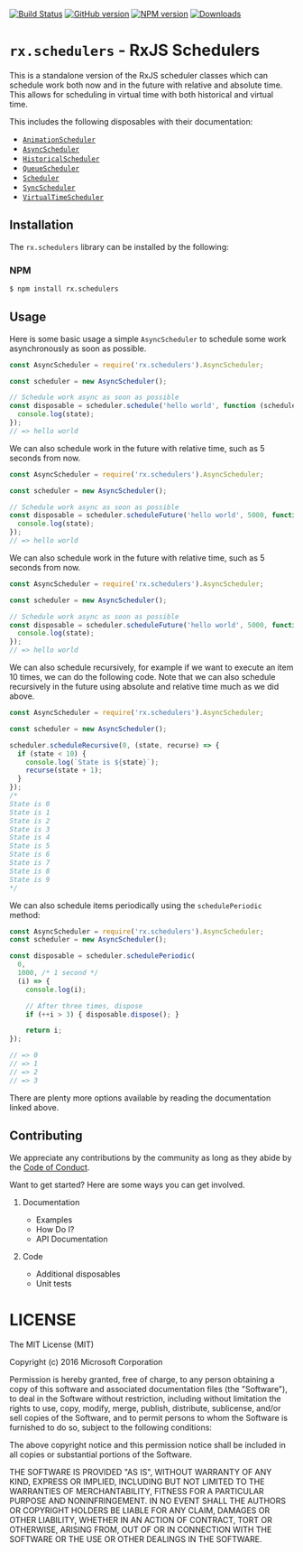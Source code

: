 [![Build Status](https://travis-ci.org/Reactive-Extensions/rx.schedulers.svg)](https://travis-ci.org/Reactive-Extensions/rx.schedulers)
[![GitHub version](https://img.shields.io/github/tag/reactive-extensions/rx.schedulers.svg)](https://github.com/Reactive-Extensions/rx.schedulers)
[![NPM version](https://img.shields.io/npm/v/rx.schedulers.svg)](https://www.npmjs.com/package/rx.schedulers)
[![Downloads](https://img.shields.io/npm/dm/rx.schedulers.svg)](https://www.npmjs.com/package/rx.schedulers)
# `rx.schedulers` - RxJS Schedulers

This is a standalone version of the RxJS scheduler classes which can schedule work both now and in the future with relative and absolute time. This allows for scheduling in virtual time with both historical and virtual time.

This includes the following disposables with their documentation:
- [`AnimationScheduler`](doc/animationscheduler)
- [`AsyncScheduler`](doc/asyncscheduler)
- [`HistoricalScheduler`](doc/historicalscheduler.md)
- [`QueueScheduler`](doc/queuescheduler.md)
- [`Scheduler`](doc/scheduler.md)
- [`SyncScheduler`](doc/syncscheduler.md)
- [`VirtualTimeScheduler`](doc/virtualtimescheduler)

## Installation

The `rx.schedulers` library can be installed by the following:

### NPM
```bash
$ npm install rx.schedulers
```

## Usage

Here is some basic usage a simple `AsyncScheduler` to schedule some work asynchronously as soon as possible.

```js
const AsyncScheduler = require('rx.schedulers').AsyncScheduler;

const scheduler = new AsyncScheduler();

// Schedule work async as soon as possible
const disposable = scheduler.schedule('hello world', function (scheduler, state) {
  console.log(state);
});
// => hello world
```

We can also schedule work in the future with relative time, such as 5 seconds from now.

```js
const AsyncScheduler = require('rx.schedulers').AsyncScheduler;

const scheduler = new AsyncScheduler();

// Schedule work async as soon as possible
const disposable = scheduler.scheduleFuture('hello world', 5000, function (scheduler, state) {
  console.log(state);
});
// => hello world
```

We can also schedule work in the future with relative time, such as 5 seconds from now.

```js
const AsyncScheduler = require('rx.schedulers').AsyncScheduler;

const scheduler = new AsyncScheduler();

// Schedule work async as soon as possible
const disposable = scheduler.scheduleFuture('hello world', 5000, function (scheduler, state) {
  console.log(state);
});
// => hello world
```

We can also schedule recursively, for example if we want to execute an item 10 times, we can do the following code.  Note that we can also schedule recursively in the future using absolute and relative time much as we did above.
```js
const AsyncScheduler = require('rx.schedulers').AsyncScheduler;

const scheduler = new AsyncScheduler();

scheduler.scheduleRecursive(0, (state, recurse) => {
  if (state < 10) {
    console.log(`State is ${state}`);
    recurse(state + 1);
  }
});
/*
State is 0
State is 1
State is 2
State is 3
State is 4
State is 5
State is 6
State is 7
State is 8
State is 9
*/
```

We can also schedule items periodically using the `schedulePeriodic` method:
```js
const AsyncScheduler = require('rx.schedulers').AsyncScheduler;
const scheduler = new AsyncScheduler();

const disposable = scheduler.schedulePeriodic(
  0,
  1000, /* 1 second */
  (i) => {
    console.log(i);

    // After three times, dispose
    if (++i > 3) { disposable.dispose(); }

    return i;
});

// => 0
// => 1
// => 2
// => 3
```

There are plenty more options available by reading the documentation linked above.

## Contributing

We appreciate any contributions by the community as long as they abide by the [Code of Conduct](code-of-conduct.md).

Want to get started?  Here are some ways you can get involved.
1. Documentation

    - Examples
    - How Do I?
    - API Documentation

2. Code

    - Additional disposables
    - Unit tests

# LICENSE

The MIT License (MIT)

Copyright (c) 2016 Microsoft Corporation

Permission is hereby granted, free of charge, to any person obtaining a copy
of this software and associated documentation files (the "Software"), to deal
in the Software without restriction, including without limitation the rights
to use, copy, modify, merge, publish, distribute, sublicense, and/or sell
copies of the Software, and to permit persons to whom the Software is
furnished to do so, subject to the following conditions:

The above copyright notice and this permission notice shall be included in all
copies or substantial portions of the Software.

THE SOFTWARE IS PROVIDED "AS IS", WITHOUT WARRANTY OF ANY KIND, EXPRESS OR
IMPLIED, INCLUDING BUT NOT LIMITED TO THE WARRANTIES OF MERCHANTABILITY,
FITNESS FOR A PARTICULAR PURPOSE AND NONINFRINGEMENT. IN NO EVENT SHALL THE
AUTHORS OR COPYRIGHT HOLDERS BE LIABLE FOR ANY CLAIM, DAMAGES OR OTHER
LIABILITY, WHETHER IN AN ACTION OF CONTRACT, TORT OR OTHERWISE, ARISING FROM,
OUT OF OR IN CONNECTION WITH THE SOFTWARE OR THE USE OR OTHER DEALINGS IN THE
SOFTWARE.
